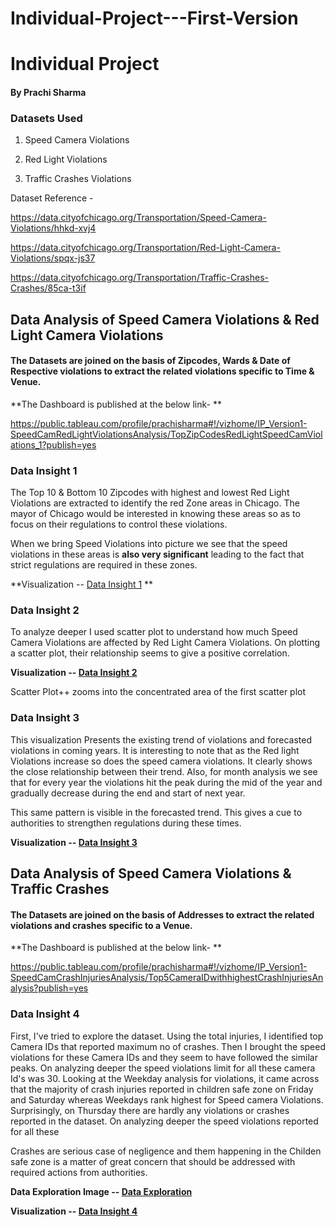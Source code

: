 # Individual-Project---First-Version


# Individual Project
#### By Prachi Sharma

### Datasets Used

1. Speed Camera Violations

2. Red Light Violations

3. Traffic Crashes Violations

Dataset Reference - 

https://data.cityofchicago.org/Transportation/Speed-Camera-Violations/hhkd-xvj4

https://data.cityofchicago.org/Transportation/Red-Light-Camera-Violations/spqx-js37

https://data.cityofchicago.org/Transportation/Traffic-Crashes-Crashes/85ca-t3if

## Data Analysis of Speed Camera Violations & Red Light Camera Violations

#### The Datasets are joined on the basis of Zipcodes, Wards & Date of Respective violations to extract the related violations specific to Time & Venue. 

**The Dashboard is published at the below link- **

https://public.tableau.com/profile/prachisharma#!/vizhome/IP_Version1-SpeedCamRedLightViolationsAnalysis/TopZipCodesRedLightSpeedCamViolations_1?publish=yes

### Data Insight 1

The Top 10  & Bottom 10 Zipcodes with highest and lowest Red Light Violations are extracted to identify the red Zone areas in Chicago. The mayor of Chicago would be interested in knowing these areas so as to focus on their regulations to control these violations. 

When we bring Speed Violations into picture we see that the speed violations in these areas is **also very significant** leading to the fact that strict regulations are required in these zones.

**Visualization -- <a href='https://github.com/Psharma2193/Individual-Project---First-Version/blob/master/DI_1.PNG' rel='nofollow'>Data Insight 1</a> **


### Data Insight 2

To analyze deeper I used scatter plot to understand how much Speed Camera Violations are affected by Red Light Camera Violations. On plotting a scatter plot, their relationship seems to give a positive correlation. 

**Visualization -- <a href='https://github.com/Psharma2193/Individual-Project---First-Version/blob/master/DI_2-Scatter%20Plot.PNG' rel='nofollow'>Data Insight 2</a>** 

Scatter Plot++ zooms into the concentrated area of the first scatter plot

### Data Insight 3

This visualization Presents the existing trend of violations and forecasted violations in coming years. It is interesting to note that as the Red light Violations increase so does the speed camera violations. It clearly shows the close relationship between their trend. Also, for month analysis we see that for every year the violations hit the peak during the mid of the year and gradually decrease during the end and start of next year.

This same pattern is visible in the forecasted trend. This gives a cue to authorities to strengthen regulations during these times.

**Visualization -- <a href='https://github.com/Psharma2193/Individual-Project---First-Version/blob/master/DI_3%20-%20Forecast.PNG' rel='nofollow'>Data Insight 3</a>** 

## Data Analysis of Speed Camera Violations & Traffic Crashes

#### The Datasets are joined on the basis of Addresses to extract the related violations and crashes specific to a Venue. 

**The Dashboard is published at the below link- **

https://public.tableau.com/profile/prachisharma#!/vizhome/IP_Version1-SpeedCamCrashInjuriesAnalysis/Top5CameraIDwithhighestCrashInjuriesAnalysis?publish=yes

### Data Insight 4

First, I've tried to explore the dataset. Using the total injuries, I identified top Camera IDs that reported maximum no of crashes. Then I brought the speed violations for these Camera IDs and they seem to have followed the similar peaks. On analyzing deeper the speed violations limit for all these camera Id's was 30.
Looking at the Weekday analysis for violations, it came across that the majority of crash injuries reported in children safe zone on Friday and Saturday whereas Weekdays rank highest for Speed camera Violations. Surprisingly, on Thursday there are hardly any violations or crashes reported in the dataset. On analyzing deeper the speed violations reported for all these  

Crashes are serious case of negligence and them happening in the Childen safe zone is a matter of great concern that should be addressed with required actions from authorities. 

**Data Exploration Image -- <a href='https://github.com/Psharma2193/Individual-Project---First-Version/blob/master/DI_4-DEX.PNG' rel='nofollow'>Data Exploration</a>** 

**Visualization -- <a href='https://github.com/Psharma2193/Individual-Project---First-Version/blob/master/DI_4.PNG' rel='nofollow'>Data Insight 4</a>** 
